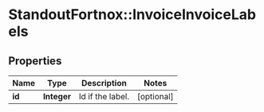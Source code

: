 # StandoutFortnox::InvoiceInvoiceLabels

## Properties
Name | Type | Description | Notes
------------ | ------------- | ------------- | -------------
**id** | **Integer** | Id if the label. | [optional] 


